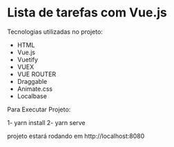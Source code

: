 # Lista de tarefas com Vue.js
Tecnologias utilizadas no projeto:

- HTML
- Vue.js
- Vuetify
- VUEX
- VUE ROUTER
- Draggable
- Animate.css
- Localbase

Para Executar Projeto: 

1- yarn install 
2- yarn serve

projeto estará rodando em http://localhost:8080


